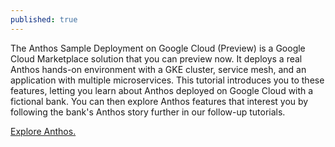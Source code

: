 ```yaml
---
published: true
---
```


The Anthos Sample Deployment on Google Cloud (Preview) is a Google Cloud Marketplace solution that you can preview now. It deploys a real Anthos hands-on environment with a GKE cluster, service mesh, and an application with multiple microservices. This tutorial introduces you to these features, letting you learn about Anthos deployed on Google Cloud with a fictional bank. You can then explore Anthos features that interest you by following the bank's Anthos story further in our follow-up tutorials.

[Explore Anthos.](https://cloud.devsite.corp.google.com/anthos/docs/tutorials/explore-anthos)